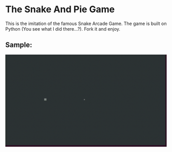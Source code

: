 # The Snake And Pie Game

This is the imitation of the famous Snake Arcade Game. The game is built on Python (You see what I did there...?). Fork it and enjoy.

## Sample:

![Alt Text](./snake_game.gif)

